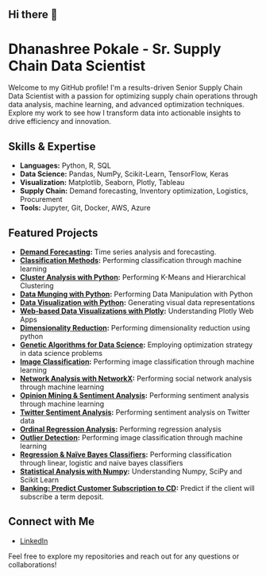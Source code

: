 ## Hi there 👋

# Dhanashree Pokale - Sr. Supply Chain Data Scientist

Welcome to my GitHub profile! I'm a results-driven Senior Supply Chain Data Scientist with a passion for optimizing supply chain operations through data analysis, machine learning, and advanced optimization techniques. Explore my work to see how I transform data into actionable insights to drive efficiency and innovation.

## Skills & Expertise

- **Languages:** Python, R, SQL
- **Data Science:** Pandas, NumPy, Scikit-Learn, TensorFlow, Keras
- **Visualization:** Matplotlib, Seaborn, Plotly, Tableau
- **Supply Chain:** Demand forecasting, Inventory optimization, Logistics, Procurement
- **Tools:** Jupyter, Git, Docker, AWS, Azure

## Featured Projects

- **[Demand Forecasting](https://github.com/DhanashreePokale/TimeseriesForecasting):** Time series analysis and forecasting.
- **[Classification Methods](https://github.com/DhanashreePokale/Data-Mining/tree/master/Classification):** Performing classification through machine learning
- **[Cluster Analysis with Python](https://github.com/DhanashreePokale/Data-Mining/tree/master/Cluster%20Analysis%20with%20Python):** Performing K-Means and Hierarchical Clustering
- **[Data Munging with Python](https://github.com/DhanashreePokale/Data-Mining/tree/master/https://github.com/DhanashreePokale/Data-Mining/tree/master/Data%20Munging%20with%20Python%20):** Performing Data Manipulation with Python
- **[Data Visualization with Python](https://github.com/DhanashreePokale/Data-Mining/tree/master/Data%20Visualization%20with%20Python):** Generating visual data representations
- **[Web-based Data Visualizations with Plotly](https://github.com/DhanashreePokale/Data-Mining/tree/master/Web-based%20Data%20Visualizations%20with%20Plotly):** Understanding Plotly Web Apps
- **[Dimensionality Reduction](https://github.com/DhanashreePokale/Data-Mining/tree/master/Dimensionality%20Reduction):** Performing dimensionality reduction using python
- **[Genetic Algorithms for Data Science](https://github.com/DhanashreePokale/Data-Mining/tree/master/Genetic%20Algorithms%20for%20Data%20Science):** Employing optimization strategy in data science problems
- **[Image Classification](https://github.com/DhanashreePokale/Data-Mining/tree/master/Image%20Classification):** Performing image classification through machine learning
- **[Network Analysis with NetworkX](https://github.com/DhanashreePokale/Data-Mining/tree/master/Network%20Analysis%20with%20NetworkX):** Performing social network analysis through machine learning
- **[Opinion Mining & Sentiment Analysis](https://github.com/DhanashreePokale/Data-Mining/tree/master/Opinion%20Mining%20%26%20Sentiment%20Analysis):** Performing sentiment analysis through machine learning
- **[Twitter Sentiment Analysis](https://github.com/DhanashreePokale/Data-Mining/tree/master/Twitter%20Sentiment%20Analysis):** Performing sentiment analysis on Twitter data
- **[Ordinal Regression Analysis](https://github.com/DhanashreePokale/Data-Mining/tree/master/Ordinal%20Regression%20Analysis):** Performing regression analysis
- **[Outlier Detection](https://github.com/DhanashreePokale/Data-Mining/tree/master/Outlier%20Detection):** Performing image classification through machine learning
- **[Regression & Naïve Bayes Classifiers](https://github.com/DhanashreePokale/Data-Mining/tree/master/Regression%20%26%20Na%C3%AFve%20Bayes%20Classifiers):** Performing  classification through linear, logistic and naive bayes classifiers
- **[Statistical Analysis with Numpy](https://github.com/DhanashreePokale/Data-Mining/tree/master/Statistical%20Analysis%20with%20Numpy):** Understanding Numpy, SciPy and Scikit Learn
- **[Banking: Predict Customer Subscription to CD](github.com/DhanashreePokale/BankMarketCaseStudy/tree/main):** Predict if the client will subscribe a term deposit.

## Connect with Me

- [LinkedIn](https://www.linkedin.com/in/DhanashreePokale)

Feel free to explore my repositories and reach out for any questions or collaborations!

